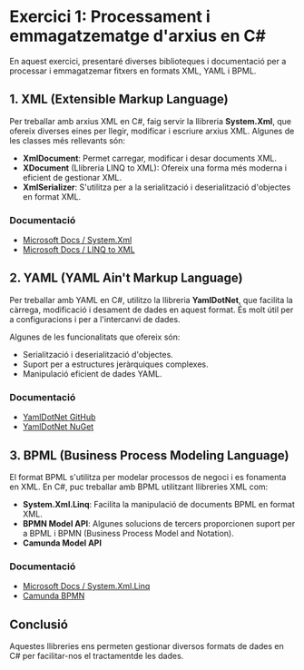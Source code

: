 # Exercici 1: Processament i emmagatzematge d'arxius en C#

En aquest exercici, presentaré diverses biblioteques i documentació per a processar i emmagatzemar fitxers en formats XML, YAML i BPML.

## 1. XML (Extensible Markup Language)

Per treballar amb arxius XML en C#, faig servir la llibreria **System.Xml**, que ofereix diverses eines per llegir, modificar i escriure arxius XML. Algunes de les classes més rellevants són:

- **XmlDocument**: Permet carregar, modificar i desar documents XML.
- **XDocument** (Llibreria LINQ to XML): Ofereix una forma més moderna i eficient de gestionar XML.
- **XmlSerializer**: S'utilitza per a la serialització i deserialització d'objectes en format XML.

### Documentació
- [Microsoft Docs / System.Xml](https://learn.microsoft.com/en-us/dotnet/api/system.xml)
- [Microsoft Docs / LINQ to XML](https://learn.microsoft.com/en-us/dotnet/csharp/programming-guide/concepts/linq/linq-to-xml-overview)

## 2. YAML (YAML Ain't Markup Language)

Per treballar amb YAML en C#, utilitzo la llibreria **YamlDotNet**, que facilita la càrrega, modificació i desament de dades en aquest format. És molt útil per a configuracions i per a l'intercanvi de dades.

Algunes de les funcionalitats que ofereix són:
- Serialització i deserialització d'objectes.
- Suport per a estructures jeràrquiques complexes.
- Manipulació eficient de dades YAML.

### Documentació
- [YamlDotNet GitHub](https://github.com/aaubry/YamlDotNet)
- [YamlDotNet NuGet](https://www.nuget.org/packages/YamlDotNet)

## 3. BPML (Business Process Modeling Language)

El format BPML s'utilitza per modelar processos de negoci i es fonamenta en XML. En C#, puc treballar amb BPML utilitzant llibreries XML com:
- **System.Xml.Linq**: Facilita la manipulació de documents BPML en format XML.
- **BPMN Model API**: Algunes solucions de tercers proporcionen suport per a BPML i BPMN (Business Process Model and Notation).
- **Camunda Model API**

### Documentació
- [Microsoft Docs / System.Xml.Linq](https://learn.microsoft.com/en-us/dotnet/api/system.xml.linq)
- [Camunda BPMN](https://docs.camunda.org/manual/latest/user-guide/model-api/)

## Conclusió

Aquestes llibreries ens permeten gestionar diversos formats de dades en C# per facilitar-nos el tractamentde les dades. 